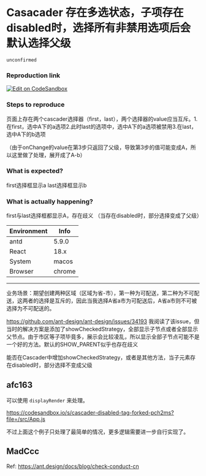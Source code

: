 # Casacader 存在多选状态，子项存在disabled时，选择所有非禁用选项后会默认选择父级

`unconfirmed`

### Reproduction link

[![Edit on CodeSandbox](https://codesandbox.io/static/img/play-codesandbox.svg)](https://codesandbox.io/s/cascader-disabled-tag-2t8r9z)

### Steps to reproduce

页面上存在两个cascader选择器（first，last），两个选择器的value应当互斥。1.在first，选中A下的a选项2.此时last的选项中，选中A下的a选项被禁用3.在last，选中A下的b选项

（由于onChange的value在第3步只返回了父级，导致第3步的值可能变成A，所以这里做了处理，展开成了A-b）

### What is expected?

first选择框显示a
last选择框显示b

### What is actually happening?

first与last选择框都显示A，存在歧义
（当存在disabled时，部分选择变成了父级）

| Environment | Info   |
| ----------- | ------ |
| antd        | 5.9.0  |
| React       | 18.x   |
| System      | macos  |
| Browser     | chrome |

---

业务场景：期望创建两种区域（区域为省-市），第一种为可配送，第二种为不可配送，这两者的选择是互斥的，因此当我选择A省a市为可配送后，A省a市则不可被选择为不可配送的。

https://github.com/ant-design/ant-design/issues/34193 我阅读了该issue，但当时的解决方案是添加了showCheckedStrategy，全部显示子节点或者全部显示父节点。由于市区等子项毕竟多，展示会比较凌乱，所以显示全部子节点可能不是一个好的方法。默认的SHOW_PARENT似乎也存在歧义

能否在Cascader中增加showCheckedStrategy，或者是其他方法，当子元素存在disabled时，部分选择不变成父级

<!-- generated by ant-design-issue-helper. DO NOT REMOVE -->

## afc163

可以使用 `displayRender` 来处理。

https://codesandbox.io/s/cascader-disabled-tag-forked-pch2ms?file=/src/App.js

不过上面这个例子只处理了最简单的情况，更多逻辑需要进一步自行实现了。

## MadCcc

Ref: https://ant.design/docs/blog/check-conduct-cn
